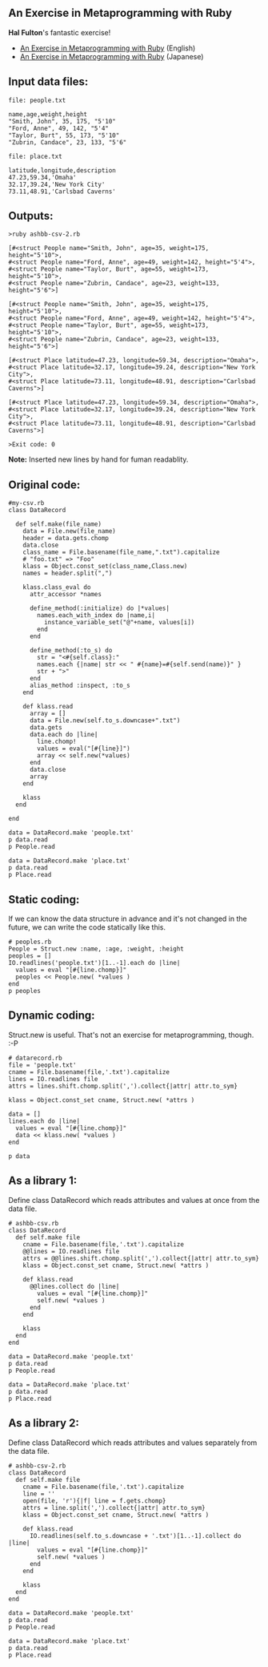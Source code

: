 An Exercise in Metaprogramming with Ruby
----------------------------------------

**Hal Fulton**'s fantastic exercise!

- [An Exercise in Metaprogramming with Ruby](http://www.devsource.com/c/a/Languages/An-Exercise-in-Metaprogramming-with-Ruby/) (English)
- [An Exercise in Metaprogramming with Ruby](http://yohasebe.com/files/translation/aEiMwR/index.html) (Japanese)

Input data files:
-----------------

	file: people.txt
	
	name,age,weight,height
	"Smith, John", 35, 175, "5'10"
	"Ford, Anne", 49, 142, "5'4"
	"Taylor, Burt", 55, 173, "5'10"
	"Zubrin, Candace", 23, 133, "5'6"

	file: place.txt
	
	latitude,longitude,description
	47.23,59.34,'Omaha'
	32.17,39.24,'New York City'
	73.11,48.91,'Carlsbad Caverns'

Outputs:
--------

	>ruby ashbb-csv-2.rb
	
	[#<struct People name="Smith, John", age=35, weight=175, height="5'10">, 
	#<struct People name="Ford, Anne", age=49, weight=142, height="5'4">, 
	#<struct People name="Taylor, Burt", age=55, weight=173, height="5'10">, 
	#<struct People name="Zubrin, Candace", age=23, weight=133, height="5'6">]
	
	[#<struct People name="Smith, John", age=35, weight=175, height="5'10">, 
	#<struct People name="Ford, Anne", age=49, weight=142, height="5'4">, 
	#<struct People name="Taylor, Burt", age=55, weight=173, height="5'10">, 
	#<struct People name="Zubrin, Candace", age=23, weight=133, height="5'6">]

	[#<struct Place latitude=47.23, longitude=59.34, description="Omaha">, 
	#<struct Place latitude=32.17, longitude=39.24, description="New York City">, 
	#<struct Place latitude=73.11, longitude=48.91, description="Carlsbad Caverns">]
	
	[#<struct Place latitude=47.23, longitude=59.34, description="Omaha">, 
	#<struct Place latitude=32.17, longitude=39.24, description="New York City">, 
	#<struct Place latitude=73.11, longitude=48.91, description="Carlsbad Caverns">]
	
	>Exit code: 0

**Note:**  Inserted new lines by hand for fuman readablity.


Original code:
--------------

	#my-csv.rb
	class DataRecord
	
	  def self.make(file_name)
	    data = File.new(file_name)
	    header = data.gets.chomp
	    data.close
	    class_name = File.basename(file_name,".txt").capitalize  
	    # "foo.txt" => "Foo"
	    klass = Object.const_set(class_name,Class.new)
	    names = header.split(",")
	
	    klass.class_eval do
	      attr_accessor *names
	
	      define_method(:initialize) do |*values| 
	        names.each_with_index do |name,i| 
	          instance_variable_set("@"+name, values[i])
	        end
	      end
	
	      define_method(:to_s) do
	        str = "<#{self.class}:"
	        names.each {|name| str << " #{name}=#{self.send(name)}" }
	        str + ">"
	      end
	      alias_method :inspect, :to_s
	    end
	
	    def klass.read
	      array = []
	      data = File.new(self.to_s.downcase+".txt")
	      data.gets
	      data.each do |line| 
	        line.chomp!   
	        values = eval("[#{line}]")
	        array << self.new(*values)
	      end
	      data.close
	      array
	    end
	
	    klass
	  end
	
	end
	
	data = DataRecord.make 'people.txt'
	p data.read
	p People.read
	
	data = DataRecord.make 'place.txt'
	p data.read
	p Place.read
	


Static coding:
------------
If we can know the data structure in advance and it's not changed in the future, we can write the code statically like this.

	# peoples.rb
	People = Struct.new :name, :age, :weight, :height
	peoples = []
	IO.readlines('people.txt')[1..-1].each do |line|
	  values = eval "[#{line.chomp}]"
	  peoples << People.new( *values )
	end
	p peoples


Dynamic coding:
---------------
Struct.new is useful. That's not an exercise for metaprogramming, though. :-P

	# datarecord.rb
	file = 'people.txt'
	cname = File.basename(file,'.txt').capitalize
	lines = IO.readlines file
	attrs = lines.shift.chomp.split(',').collect{|attr| attr.to_sym}
	
	klass = Object.const_set cname, Struct.new( *attrs )
	
	data = []
	lines.each do |line|
	  values = eval "[#{line.chomp}]"
	  data << klass.new( *values )
	end
	
	p data


As a library 1:
---------------
Define class DataRecord which reads attributes and values at once from the data file.

	# ashbb-csv.rb
	class DataRecord
	  def self.make file
	    cname = File.basename(file,'.txt').capitalize 
	    @@lines = IO.readlines file
	    attrs = @@lines.shift.chomp.split(',').collect{|attr| attr.to_sym}
	    klass = Object.const_set cname, Struct.new( *attrs )
	    
	    def klass.read
	      @@lines.collect do |line|
	        values = eval "[#{line.chomp}]"
	        self.new( *values )
	      end
	    end
	    
	    klass
	  end
	end
	
	data = DataRecord.make 'people.txt'
	p data.read
	p People.read
	
	data = DataRecord.make 'place.txt'
	p data.read
	p Place.read


As a library 2:
---------------
Define class DataRecord which reads attributes and values separately from the data file.

	# ashbb-csv-2.rb
	class DataRecord
	  def self.make file
	    cname = File.basename(file,'.txt').capitalize
	    line = ''
	    open(file, 'r'){|f| line = f.gets.chomp}
	    attrs = line.split(',').collect{|attr| attr.to_sym}
	    klass = Object.const_set cname, Struct.new( *attrs )
	    
	    def klass.read
	      IO.readlines(self.to_s.downcase + '.txt')[1..-1].collect do |line|
	        values = eval "[#{line.chomp}]"
	        self.new( *values )
	      end
	    end
	    
	    klass
	  end
	end
	
	data = DataRecord.make 'people.txt'
	p data.read
	p People.read
	
	data = DataRecord.make 'place.txt'
	p data.read
	p Place.read
